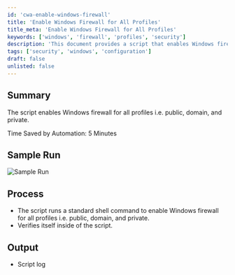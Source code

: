 ```yaml
---
id: 'cwa-enable-windows-firewall'
title: 'Enable Windows Firewall for All Profiles'
title_meta: 'Enable Windows Firewall for All Profiles'
keywords: ['windows', 'firewall', 'profiles', 'security']
description: 'This document provides a script that enables Windows firewall for all profiles including public, domain, and private. It outlines the process, expected output, and time saved by automation, enhancing system security efficiently.'
tags: ['security', 'windows', 'configuration']
draft: false
unlisted: false
---
```

## Summary

The script enables Windows firewall for all profiles i.e. public, domain, and private.

Time Saved by Automation: 5 Minutes

## Sample Run

![Sample Run](..\..\..\static\img\Windows-Firewall---Enable\image_1.png)

## Process

- The script runs a standard shell command to enable Windows firewall for all profiles i.e. public, domain, and private.
- Verifies itself inside of the script.

## Output

- Script log



